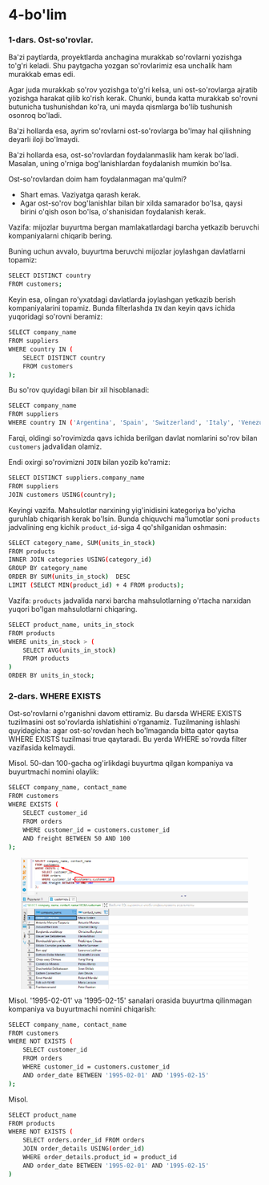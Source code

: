 # 4-bo'lim

### 1-dars. Ost-so'rovlar.

Ba'zi paytlarda, proyektlarda anchagina murakkab so'rovlarni yozishga to'g'ri keladi. Shu paytgacha yozgan so'rovlarimiz esa unchalik ham murakkab emas edi.

Agar juda murakkab so'rov yozishga to'g'ri kelsa, uni ost-so'rovlarga ajratib yozishga harakat qilib ko'rish kerak. Chunki, bunda katta murakkab so'rovni butunicha tushunishdan ko'ra, uni mayda qismlarga bo'lib tushunish osonroq bo'ladi.

Ba'zi hollarda esa, ayrim so'rovlarni ost-so'rovlarga bo'lmay hal qilishning deyarli  iloji bo'lmaydi.

Ba'zi hollarda esa, ost-so'rovlardan foydalanmaslik ham kerak bo'ladi. Masalan, uning o'rniga bog'lanishlardan foydalanish mumkin bo'lsa.

Ost-so'rovlardan doim ham foydalanmagan ma'qulmi?

* Shart emas. Vaziyatga qarash kerak.
* Agar ost-so'rov bog'lanishlar bilan bir xilda samarador bo'lsa, qaysi birini o'qish oson bo'lsa, o'shanisidan foydalanish kerak.

Vazifa: mijozlar buyurtma bergan mamlakatlardagi barcha yetkazib beruvchi kompaniyalarni chiqarib bering.

Buning uchun avvalo, buyurtma beruvchi mijozlar joylashgan davlatlarni topamiz:

```bash
SELECT DISTINCT country
FROM customers;
```

Keyin esa, olingan ro'yxatdagi davlatlarda joylashgan yetkazib berish kompaniyalarini topamiz. Bunda filterlashda `IN` dan keyin qavs ichida yuqoridagi so'rovni beramiz:

```bash
SELECT company_name
FROM suppliers
WHERE country IN (
	SELECT DISTINCT country
	FROM customers
);
```

Bu so'rov quyidagi bilan bir xil hisoblanadi:

```bash
SELECT company_name
FROM suppliers
WHERE country IN ('Argentina', 'Spain', 'Switzerland', 'Italy', 'Venezuela');
```

Farqi, oldingi so'rovimizda qavs ichida berilgan davlat nomlarini so'rov bilan `customers` jadvalidan olamiz.

Endi oxirgi so'rovimizni `JOIN` bilan yozib ko'ramiz:

```bash
SELECT DISTINCT suppliers.company_name 
FROM suppliers
JOIN customers USING(country);
```

Keyingi vazifa. Mahsulotlar narxining yig'inidisini kategoriya bo'yicha guruhlab chiqarish kerak bo'lsin. Bunda chiquvchi ma'lumotlar soni `products` jadvalining eng kichik `product_id`-siga 4 qo'shilganidan oshmasin:

```bash
SELECT category_name, SUM(units_in_stock)
FROM products
INNER JOIN categories USING(category_id)
GROUP BY category_name
ORDER BY SUM(units_in_stock)  DESC
LIMIT (SELECT MIN(product_id) + 4 FROM products);
```

Vazifa: `products` jadvalida narxi barcha mahsulotlarning o'rtacha narxidan yuqori bo'lgan mahsulotlarni chiqaring.

```bash
SELECT product_name, units_in_stock 
FROM products
WHERE units_in_stock > (
	SELECT AVG(units_in_stock)
	FROM products
)
ORDER BY units_in_stock;
```

### 2-dars. WHERE EXISTS

Ost-so'rovlarni o'rganishni davom ettiramiz. Bu darsda WHERE EXISTS tuzilmasini ost so'rovlarda ishlatishini o'rganamiz. Tuzilmaning ishlashi quyidagicha: agar ost-so'rovdan hech bo'lmaganda bitta qator qaytsa WHERE EXISTS tuzilmasi true qaytaradi. Bu yerda WHERE so'rovda filter vazifasida kelmaydi.

Misol. 50-dan 100-gacha og'irlikdagi buyurtma qilgan kompaniya va buyurtmachi nomini olaylik:

```bash
SELECT company_name, contact_name 
FROM customers
WHERE EXISTS (
	SELECT customer_id 
	FROM orders
	WHERE customer_id = customers.customer_id 
	AND freight BETWEEN 50 AND 100
);
```

<img src="images/lesson-2-1.png" alt="lesson-2-1" title="lesson-2-1" style="width:90%;height:90;margin:0 auto;display:block;">

Misol. '1995-02-01' va '1995-02-15' sanalari orasida buyurtma qilinmagan kompaniya va buyurtmachi nomini chiqarish:

```bash
SELECT company_name, contact_name 
FROM customers
WHERE NOT EXISTS (
	SELECT customer_id 
	FROM orders
	WHERE customer_id = customers.customer_id 
	AND order_date BETWEEN '1995-02-01' AND '1995-02-15'
);
```

Misol.

```bash
SELECT product_name
FROM products
WHERE NOT EXISTS (
	SELECT orders.order_id FROM orders
	JOIN order_details USING(order_id)
	WHERE order_details.product_id = product_id 
	AND order_date BETWEEN '1995-02-01' AND '1995-02-15'
)
```
